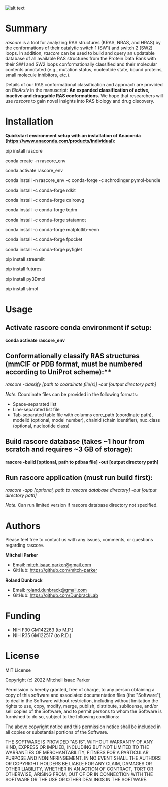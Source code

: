 ![alt text](https://github.com/mitch-parker/rascore/blob/main/rascore/data/rascore_logo.png?)

# Summary

*rascore* is a tool for analyzing RAS structures (KRAS, NRAS, and HRAS) by the conformations of their catalytic switch 1 (SW1) and switch 2 (SW2) loops. In addition, *rascore* can be used to build and query an updatable database of all available RAS structures from the Protein Data Bank with their SW1 and SW2 loops conformationally classified and their molecular contents annotated (e.g., mutation status, nucleotide state, bound proteins, small molecule inhibitors, etc.). 

Details of our RAS conformational classification and approach are provided on *BioArxiv* in the manuscript: **An expanded classification of active, inactive and druggable RAS conformations.** We hope that researchers will use *rascore* to gain novel insights into RAS biology and drug discovery. 

# Installation

**Quickstart environment setup with an installation of Anaconda (https://www.anaconda.com/products/individual):**

pip install rascore

conda create -n rascore_env

conda activate rascore_env

conda install -n rascore_env -c conda-forge -c schrodinger pymol-bundle

conda install -c conda-forge rdkit

conda install -c conda-forge cairosvg

conda install -c conda-forge tqdm

conda install -c conda-forge statannot

conda install -c conda-forge matplotlib-venn

conda install -c conda-forge fpocket

conda install -c conda-forge pyfiglet

pip install streamlit

pip install futures

pip install py3Dmol

pip install stmol

# Usage

## Activate rascore conda environment if setup:

**conda activate rascore_env**

## Conformationally classify RAS structures (mmCIF or PDB format, must be numbered according to UniProt scheme):**

**rascore -classify [path to coordinate file(s)]* -out *[output directory path]**

*Note.* Coordinate files can be provided in the following formats: 
- Space-separated list
- Line-separated list file
- Tab-separated table file with columns core_path (coordinate path), modelid (optional, model number), chainid (chain identifier), nuc_class (optional, nucleotide class)

## Build rascore database (takes ~1 hour from scratch and requires ~3 GB of storage):

**rascore -build [optional, path to pdbaa file] -out [output directory path]**

## Run rascore application (must run build first):

**rascore -app [optional, path to rascore database directory]* -out *[output directory path]**

*Note.* Can run limited version if rascore database directory not specified.

# Authors

Please feel free to contact us with any issues, comments, or questions regarding rascore.

**Mitchell Parker**

- Email: <mitch.isaac.parker@gmail.com>
- GitHub: https://github.com/mitch-parker

**Roland Dunbrack**

- Email: <roland.dunbrack@gmail.com>
- GitHub: https://github.com/DunbrackLab

# Funding

- NIH F30 GM142263 (to M.P.)
- NIH R35 GM122517 (to R.D.)

# License
MIT License

Copyright (c) 2022 Mitchell Isaac Parker

Permission is hereby granted, free of charge, to any person obtaining a copy
of this software and associated documentation files (the "Software"), to deal
in the Software without restriction, including without limitation the rights
to use, copy, modify, merge, publish, distribute, sublicense, and/or sell
copies of the Software, and to permit persons to whom the Software is
furnished to do so, subject to the following conditions:

The above copyright notice and this permission notice shall be included in all
copies or substantial portions of the Software.

THE SOFTWARE IS PROVIDED "AS IS", WITHOUT WARRANTY OF ANY KIND, EXPRESS OR
IMPLIED, INCLUDING BUT NOT LIMITED TO THE WARRANTIES OF MERCHANTABILITY,
FITNESS FOR A PARTICULAR PURPOSE AND NONINFRINGEMENT. IN NO EVENT SHALL THE
AUTHORS OR COPYRIGHT HOLDERS BE LIABLE FOR ANY CLAIM, DAMAGES OR OTHER
LIABILITY, WHETHER IN AN ACTION OF CONTRACT, TORT OR OTHERWISE, ARISING FROM,
OUT OF OR IN CONNECTION WITH THE SOFTWARE OR THE USE OR OTHER DEALINGS IN THE
SOFTWARE.